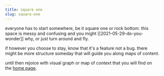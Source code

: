 ```yaml
---
title: square one
slug: square-one
---
```


everyone has to start somewhere, be it square one or rock bottom. this space is messy and confusing and you might [[2021-05-29-do-you-wonder]] why, or just turn around and fly.

if however you choose to stay, know that it's a feature not a bug. there might be more structure someday that will guide you along maps of content.

until then rejoice with visual graph or map of context that you will find on the [home page](https://reddy2go.com). 